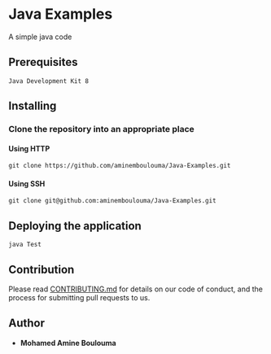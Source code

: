 # Java Examples

A simple java code 

## Prerequisites

```Java Development Kit 8```

## Installing

### Clone the repository into an appropriate place

#### Using HTTP

```git clone https://github.com/aminemboulouma/Java-Examples.git```

#### Using SSH

```git clone git@github.com:aminemboulouma/Java-Examples.git```

## Deploying the application

```java Test```

## Contribution

Please read [CONTRIBUTING.md](#) for details on our code of conduct, and the process for submitting pull requests to us.

## Author

* __Mohamed Amine Boulouma__
